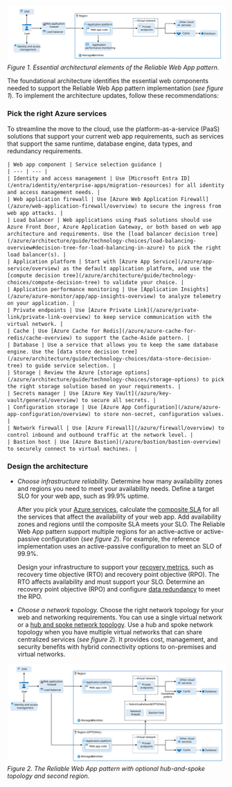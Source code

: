 [![Diagram showing the baseline architecture of the Reliable Web App pattern.](../../../_images/reliable-web-app-architecture.svg)](../../../_images/reliable-web-app-architecture.svg#lightbox)
*Figure 1. Essential architectural elements of the Reliable Web App pattern.*

The foundational architecture identifies the essential web components needed to support the Reliable Web App pattern implementation (*see figure 1*). To implement the architecture updates, follow these recommendations:

### Pick the right Azure services

To streamline the move to the cloud, use the platform-as-a-service (PaaS) solutions that support your current web app requirements, such as services that support the same runtime, database engine, data types, and redundancy requirements.

    | Web app component | Service selection guidance |
    | --- | --- |
    | Identity and access management | Use [Microsoft Entra ID](/entra/identity/enterprise-apps/migration-resources) for all identity and access management needs. |
    | Web application firewall | Use [Azure Web Application Firewall](/azure/web-application-firewall/overview) to secure the ingress from web app attacks. |
    | Load balancer | Web applications using PaaS solutions should use Azure Front Door, Azure Application Gateway, or both based on web app architecture and requirements. Use the [load balancer decision tree](/azure/architecture/guide/technology-choices/load-balancing-overview#decision-tree-for-load-balancing-in-azure) to pick the right load balancer(s). |
    | Application platform | Start with [Azure App Service](/azure/app-service/overview) as the default application platform, and use the [compute decision tree](/azure/architecture/guide/technology-choices/compute-decision-tree) to validate your choice. |
    | Application performance monitoring | Use [Application Insights](/azure/azure-monitor/app/app-insights-overview) to analyze telemetry on your application. |
    | Private endpoints | Use [Azure Private Link](/azure/private-link/private-link-overview) to keep service communication with the virtual network. |
    | Cache | Use [Azure Cache for Redis](/azure/azure-cache-for-redis/cache-overview) to support the Cache-Aside pattern. |
    | Database | Use a service that allows you to keep the same database engine. Use the [data store decision tree](/azure/architecture/guide/technology-choices/data-store-decision-tree) to guide service selection. |
    | Storage | Review the Azure [storage options](/azure/architecture/guide/technology-choices/storage-options) to pick the right storage solution based on your requirements. |
    | Secrets manager | Use [Azure Key Vault](/azure/key-vault/general/overview) to secure all secrets. |
    | Configuration storage | Use [Azure App Configuration](/azure/azure-app-configuration/overview) to store non-secret, configuration values. |
    | Network firewall | Use [Azure Firewall](/azure/firewall/overview) to control inbound and outbound traffic at the network level. |
    | Bastion host | Use [Azure Bastion](/azure/bastion/bastion-overview) to securely connect to virtual machines. |

### Design the architecture

- *Choose infrastructure reliability.* Determine how many availability zones and regions you need to meet your availability needs. Define a target SLO for your web app, such as 99.9% uptime.

    After you pick your [Azure services](#pick-the-right-azure-services), calculate the [composite SLA](/azure/well-architected/reliability/metrics#slos-and-slas) for all the services that affect the availability of your web app. Add availability zones and regions until the composite SLA meets your SLO. The Reliable Web App pattern support multiple regions for an active-active or active-passive configuration (*see figure 2*). For example, the reference implementation uses an active-passive configuration to meet an SLO of 99.9%.

    Design your infrastructure to support your [recovery metrics](/azure/well-architected/reliability/metrics#recovery-metrics), such as recovery time objective (RTO) and recovery point objective (RPO). The RTO affects availability and must support your SLO. Determine an recovery point objective (RPO) and configure [data redundancy](/azure/well-architected/reliability/redundancy#data-resources) to meet the RPO.

- *Choose a network topology.* Choose the right network topology for your web and networking requirements. You can use a single virtual network or a [hub and spoke network topology](/azure/cloud-adoption-framework/ready/azure-best-practices/hub-spoke-network-topology). Use a hub and spoke network topology  when you have multiple virtual networks that can share centralized services (*see figure 2*). It provides cost, management, and security benefits with hybrid connectivity options to on-premises and virtual networks.

[![Diagram showing the architecture of the Reliable Web App pattern plus optional elements.](../../../_images/reliable-web-app-architecture-plus-optional.svg)](../../../_images/reliable-web-app-architecture-plus-optional.svg#lightbox) *Figure 2. The Reliable Web App pattern with optional hub-and-spoke topology and second region.*